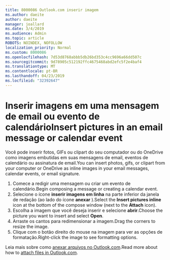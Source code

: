 ```yaml
---
title: 8000086 Outlook.com inserir imagem
ms.author: daeite
author: daeite
manager: joallard
ms.date: 3/4/2019
ms.audience: Admin
ms.topic: article
ROBOTS: NOINDEX, NOFOLLOW
localization_priority: Normal
ms.custom: 8000086
ms.openlocfilehash: 7d53d8768abbb5db26bd353c4cc9696a66dd507c
ms.sourcegitcommit: 9d78905c512192ffc4675468abd2efc5f2e4baf4
ms.translationtype: MT
ms.contentlocale: pt-BR
ms.lasthandoff: 04/23/2019
ms.locfileid: "32392647"
---
```

# <a name="insert-pictures-in-an-email-message-or-calendar-event"></a><span data-ttu-id="b818b-102">Inserir imagens em uma mensagem de email ou evento de calendário</span><span class="sxs-lookup"><span data-stu-id="b818b-102">Insert pictures in an email message or calendar event</span></span>

<span data-ttu-id="b818b-103">Você pode inserir fotos, GIFs ou clipart do seu computador ou do OneDrive como imagens embutidas em suas mensagens de email, eventos de calendário ou assinatura de email.</span><span class="sxs-lookup"><span data-stu-id="b818b-103">You can insert photos, gifs, or clipart from your computer or OneDrive as inline images in your email messages, calendar events, or email signature.</span></span>

1. <span data-ttu-id="b818b-104">Comece a redigir uma mensagem ou criar um evento de calendário.</span><span class="sxs-lookup"><span data-stu-id="b818b-104">Begin composing a message or creating a calendar event.</span></span>
2. <span data-ttu-id="b818b-105">Selecione o ícone **inserir imagens em linha** na parte inferior da janela de redação (ao lado do ícone **anexar** ).</span><span class="sxs-lookup"><span data-stu-id="b818b-105">Select the **Insert pictures inline** icon at the bottom of the compose window (next to the **Attach** icon).</span></span>
3. <span data-ttu-id="b818b-106">Escolha a imagem que você deseja inserir e selecione **abrir**.</span><span class="sxs-lookup"><span data-stu-id="b818b-106">Choose the picture you want to insert and select **Open**.</span></span>
4. <span data-ttu-id="b818b-107">Arraste os cantos para redimensionar a imagem.</span><span class="sxs-lookup"><span data-stu-id="b818b-107">Drag the corners to resize the image.</span></span>
5. <span data-ttu-id="b818b-108">Clique com o botão direito do mouse na imagem para ver as opções de formatação.</span><span class="sxs-lookup"><span data-stu-id="b818b-108">Right-click the image to see formatting options.</span></span>

<span data-ttu-id="b818b-109">Leia mais sobre como [anexar arquivos no Outlook.com](https://support.office.com/article/8d7c1ea7-4e5f-44ce-bb6e-c5fcc92ba9ab).</span><span class="sxs-lookup"><span data-stu-id="b818b-109">Read more about how to [attach files in Outlook.com](https://support.office.com/article/8d7c1ea7-4e5f-44ce-bb6e-c5fcc92ba9ab).</span></span>